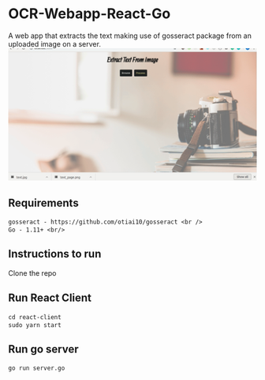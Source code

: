 # OCR-Webapp-React-Go
A web app that extracts the text making use of gosseract package from an uploaded image on a server. 
![](demo.gif)

## Requirements
   ```
   gosseract - https://github.com/otiai10/gosseract <br />
   Go - 1.11+ <br/>
   ```
## Instructions to run
   Clone the repo <br/>
## Run React Client
   ```
   cd react-client 
   sudo yarn start
   ```
## Run go server
   ```
   go run server.go
   ```
